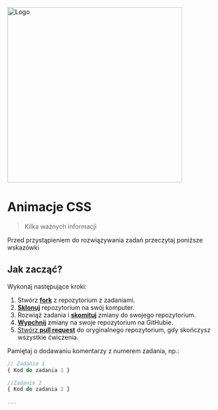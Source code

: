 <img alt="Logo" src="http://coderslab.pl/wp-content/themes/coderslab/svg/logo-coderslab.svg" width="400">

# Animacje CSS
> Kilka ważnych informacji

Przed przystąpieniem do rozwiązywania zadań przeczytaj poniższe wskazówki

## Jak zacząć?

Wykonaj następujące kroki:

1. Stwórz [**fork**][forking] z repozytorium z zadaniami.
2. [**Sklonuj**][ref-clone] repozytorium na swój komputer.
3. Rozwiąż zadania i [**skomituj**][ref-commit] zmiany do swojego repozytorium.
4. [**Wypchnij**][ref-push] zmiany na swoje repozytorium na GitHubie.
5. [Stwórz **pull request**][pull-request] do oryginalnego repozytorium, gdy skończysz wszystkie ćwiczenia.


Pamiętaj o dodawaniu komentarzy z numerem zadania, np.:

```JavaScript
// Zadanie 1
{ Kod do zadania 1 }

//Zadanie 2
{ Kod do zadania 2 }

...

```

<!-- Links -->
[forking]: https://guides.github.com/activities/forking/
[ref-clone]: http://gitref.org/creating/#clone
[ref-commit]: http://gitref.org/basic/#commit
[ref-push]: http://gitref.org/remotes/#push
[pull-request]: https://help.github.com/articles/creating-a-pull-request
